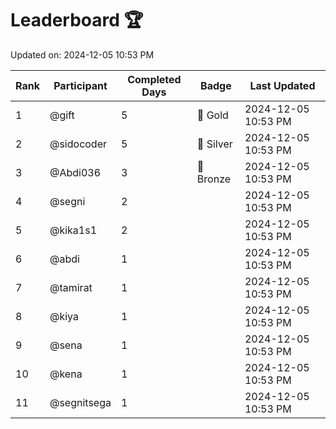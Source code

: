 # Leaderboard 🏆

Updated on: 2024-12-05 10:53 PM

| Rank | Participant       | Completed Days | Badge      | Last Updated         |
|------|-------------------|----------------|------------|----------------------|
| 1    | @gift             | 5              | 🏅 Gold     | 2024-12-05 10:53 PM |
| 2    | @sidocoder        | 5              | 🥈 Silver   | 2024-12-05 10:53 PM |
| 3    | @Abdi036          | 3              | 🥉 Bronze   | 2024-12-05 10:53 PM |
| 4    | @segni            | 2              |            | 2024-12-05 10:53 PM |
| 5    | @kika1s1          | 2              |            | 2024-12-05 10:53 PM |
| 6    | @abdi             | 1              |            | 2024-12-05 10:53 PM |
| 7    | @tamirat          | 1              |            | 2024-12-05 10:53 PM |
| 8    | @kiya             | 1              |            | 2024-12-05 10:53 PM |
| 9    | @sena             | 1              |            | 2024-12-05 10:53 PM |
| 10   | @kena             | 1              |            | 2024-12-05 10:53 PM |
| 11   | @segnitsega       | 1              |            | 2024-12-05 10:53 PM |
